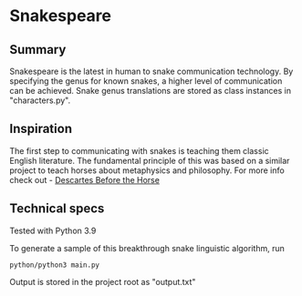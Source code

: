 # Snakespeare

## Summary
Snakespeare is the latest in human to snake communication technology.
By specifying the genus for known snakes, a higher level of communication can be achieved.
Snake genus translations are stored as class instances in "characters.py".

## Inspiration
The first step to communicating with snakes is teaching them classic English literature.
The fundamental principle of this was based on a similar project to teach horses about metaphysics and philosophy.
For more info check out - [Descartes Before the Horse](#)

##  Technical specs
Tested with Python 3.9

To generate a sample of this breakthrough snake linguistic algorithm, run
```
python/python3 main.py
```
Output is stored in the project root as "output.txt"
